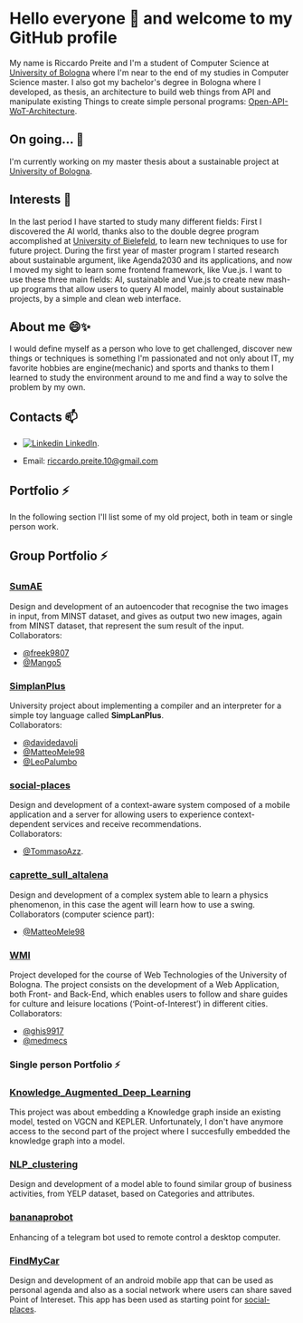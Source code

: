 <!--
**riccardopreite/riccardopreite** is a ✨ _special_ ✨ repository because its `README.md` (this file) appears on your GitHub profile.

Here are some ideas to get you started:

- 🔭 I’m currently working on ...
- 🌱 I’m currently learning ...
- 👯 I’m looking to collaborate on ...
- 🤔 I’m looking for help with ...
- 💬 Ask me about ...
- 📫 How to reach me: ...
- 😄 Pronouns: ...
- ⚡ Fun fact: ...
-->

# Hello everyone 👋 and welcome to my GitHub profile 

My name is Riccardo Preite and I'm a student of Computer Science at [University of Bologna](https://www.unibo.it/en) where I'm near to the end of my studies in Computer Science master.
I also got my bachelor's degree in Bologna where I developed, as thesis, an architecture to build web things from API and manipulate existing Things to create simple personal programs: [Open-API-WoT-Architecture](https://github.com/riccardopreite/Open-API-WoT-Architecture).

## On going... 🔭
I'm currently working on my master thesis about a sustainable project at [University of Bologna](https://www.unibo.it/en).

## Interests 🌱
In the last period I have started to study many different fields: First I discovered the AI world, thanks also to the double degree program accomplished at [University of Bielefeld](https://www.uni-bielefeld.de/(en)/), to learn new techniques to use for future project. During the first year of master program I started research about sustainable argument, like Agenda2030 and its applications, and now I moved my sight to learn some frontend framework, like Vue.js. I want to use these three main fields: AI, sustainable and Vue.js to create new mash-up programs that allow users to query AI model, mainly about sustainable projects, by a simple and clean web interface.

## About me 😄✨
I would define myself as a person who love to get challenged, discover new things or techniques is something I'm passionated and not only about IT, my favorite hobbies are engine(mechanic) and sports and thanks to them I learned to study the environment around to me and find a way to solve the problem by my own.

## Contacts 📫
- [![Linkedin](https://i.stack.imgur.com/gVE0j.png) LinkedIn](https://www.linkedin.com/in/riccardo-preite-550969212/).
<!--- [![Instagram](https://i.imgur.com/kpx2bmH.png) Instagram]]()-->
- Email: riccardo.preite.10@gmail.com
## Portfolio ⚡
In the following section I'll list some of my old project, both in team or single person work.
## Group Portfolio ⚡

### [SumAE](https://github.com/freek9807/SumAE) 
Design and development of an autoencoder that recognise the two images in input, from MINST dataset, and gives as output two new images, again from MINST dataset, that represent the sum result of the input.\
Collaborators:
- [@freek9807](https://github.com/freek9807)
- [@Mango5](https://github.com/Mango5)

### [SimplanPlus](https://github.com/davidedavoli/SimpLanPlus)
University project about implementing a compiler and an interpreter for a simple toy language called **SimpLanPlus**.\
Collaborators:
- [@davidedavoli](https://github.com/davidedavoli)
- [@MatteoMele98](https://github.com/MatteoMele98)
- [@LeoPalumbo](https://github.com/LeoPalumbo)

### [social-places](https://github.com/TommasoAzz/social-places)
Design and development of a context-aware system composed of a mobile application and a server for allowing users to experience context-dependent services and receive recommendations.\
Collaborators:
- [@TommasoAzz](https://github.com/TommasoAzz).


### [caprette_sull_altalena](https://github.com/riccardopreite/caprette_sull_altalena)
Design and development of a complex system able to learn a physics phenomenon, in this case the agent will learn how to use a swing.\
Collaborators (computer science part):
- [@MatteoMele98](https://github.com/MatteoMele98)

### [WMI](https://github.com/riccardopreite/WMI/)
Project developed for the course of Web Technologies of the University of Bologna. The project consists on the development of a Web Application, both Front- and Back-End, which enables users to follow and share guides for culture and leisure locations (‘Point-of-Interest’) in different cities.\
Collaborators:
- [@ghis9917](https://github.com/ghis9917)
- [@medmecs](https://github.com/medmecs)

### Single person Portfolio ⚡

### [Knowledge_Augmented_Deep_Learning](https://github.com/riccardopreite/Knowledge_Augmented_Deep_Learning)
This project was about embedding a Knowledge graph inside an existing model, tested on VGCN and KEPLER. Unfortunately, I don't have anymore access to the second part of the project where I succesfully embedded the knowledge graph into a model.

### [NLP_clustering ](https://github.com/riccardopreite/NLP_clustering)
Design and development of a model able to found similar group of business activities, from YELP dataset, based on Categories and attributes.

### [bananaprobot](https://github.com/riccardopreite/bananaprobot)
Enhancing of a telegram bot used to remote control a desktop computer.

### [FindMyCar](https://github.com/riccardopreite/FindMyCar)
Design and development of an android mobile app that can be used as personal agenda and also as a social network where users can share saved Point of Intereset.
This app has been used as starting point for [social-places](https://github.com/TommasoAzz/social-places).


